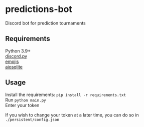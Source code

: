 # predictions-bot
Discord bot for prediction tournaments

## Requirements
Python 3.9+ \
[discord.py](https://pypi.org/project/discord.py/) \
[emojis](https://pypi.org/project/emojis/) \
[aiosqlite](https://pypi.org/project/aiosqlite/) 

## Usage
Install the requirements: `pip install -r requirements.txt` \
Run `python main.py`  \
Enter your token 

If you wish to change your token at a later time, you can do so in `./persistent/config.json`
